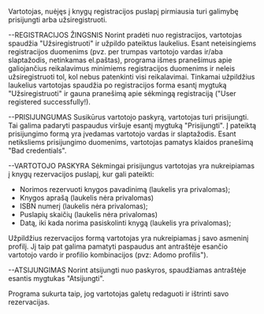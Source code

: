 Vartotojas, nuėjęs į knygų registracijos puslapį pirmiausia turi galimybę prisijungti arba užsiregistruoti.

--REGISTRACIJOS ŽINGSNIS
Norint pradėti nuo registracijos, vartotojas spaudžia "Užsiregistruoti" ir užpildo pateiktus laukelius.
Esant neteisingiems registracijos duomenims (pvz. per trumpas vartotojo vardas ir/aba slaptažodis, netinkamas el.paštas),
programa išmes pranešimus apie galiojančius reikalavimus minimiems registracijos duomenims ir neleis užsiregistruoti tol, 
kol nebus patenkinti visi reikalavimai. 
Tinkamai užpildžius laukelius vartotojas spaudžia po registracijos forma esantį mygtuką "Užsiregistruoti" ir gauna pranešimą
apie sėkmingą registraciją ("User registered successfully!).

--PRISIJUNGUMAS
Susikūrus vartotojo paskyrą, vartotojas turi prisijungti. Tai galima padaryti paspaudus viršuje esantį mygtuką "Prisijungti".
Į pateiktą prisijungimo formą yra įvedamas vartotojo vardas ir slaptažodis. Esant netiksliems prisijungimo duomenims,
vartotojas pamatys klaidos pranešimą "Bad credentials". 

--VARTOTOJO PASKYRA
Sėkmingai prisijungus vartotojas yra nukreipiamas į knygų rezervacijos puslapį, kur gali pateikti:
- Norimos rezervuoti knygos pavadinimą (laukelis yra privalomas);
- Knygos aprašą (laukelis nėra privalomas)
- ISBN numerį (laukelis nėra privalomas);
- Puslapių skaičių (laukelis nėra privalomas)
- Datą, iki kada norima pasiskolinti knygą (laukelis yra privalomas);

Užpildžius rezervacijos formą vartotojas yra nukreipiamas į savo asmeninį profilį. Jį taip pat galima pamatyti 
paspaudus ant antraštėje esančio vartotojo vardo ir profilio kombinacijos (pvz: Adomo profilis"). 

--ATSIJUNGIMAS
Norint atsijungti nuo paskyros, spaudžiamas antraštėje esantis mygtukas "Atsijungti".

Programa sukurta taip, jog vartotojas galetų redaguoti ir ištrinti savo rezervacijas.

